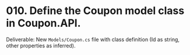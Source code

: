 # 010. Define the Coupon model class in Coupon.API.

Deliverable: New `Models/Coupon.cs` file with class definition (Id as string, other properties as inferred).
